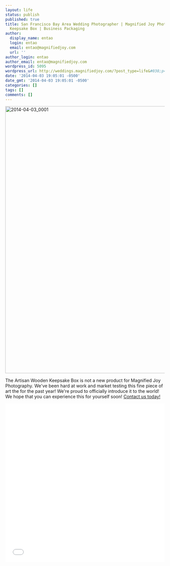 ```yaml
---
layout: life
status: publish
published: true
title: San Francisco Bay Area Wedding Photographer | Magnified Joy Photography Wooden
  Keepsake Box | Business Packaging
author:
  display_name: entao
  login: entao
  email: entao@magnifiedjoy.com
  url: ''
author_login: entao
author_email: entao@magnifiedjoy.com
wordpress_id: 5095
wordpress_url: http://weddings.magnifiedjoy.com/?post_type=life&#038;p=5095
date: '2014-04-03 19:05:01 -0500'
date_gmt: '2014-04-03 19:05:01 -0500'
categories: []
tags: []
comments: []
---
```

<p><img src="http://weddings.magnifiedjoy.com/wp-content/uploads/2014/04/2014-04-03_0001.jpg" alt="2014-04-03_0001" width="1500" height="844" class="alignnone size-full wp-image-5098" /></p>
<p>The Artisan Wooden Keepsake Box is not a new product for Magnified Joy Photography. We've been hard at work and market testing this fine piece of art the for the past year! We're proud to officially introduce it to the world! We hope that you can experience this for yourself soon! <a href="http://weddings.magnifiedjoy.com/contact/">Contact us today! </a> </p>
<p><iframe src="//player.vimeo.com/video/90562843" width=100% height="500" frameborder="0" webkitallowfullscreen mozallowfullscreen allowfullscreen></iframe></p>
